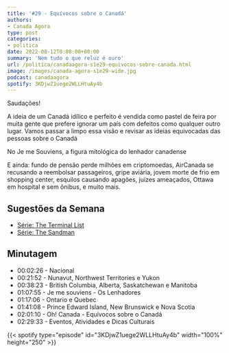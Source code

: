 ```yaml
---
title: '#29 - Equívocos sobre o Canadá'
authors:
- Canada Agora
type: post
categories:
- politica
date: 2022-08-12T0:00:00+00:00
summary: 'Nem tudo o que reluz é ouro'
url: /politica/canadaagora-s1e29-equivocos-sobre-canada.html
image: /images/canada-agora-s1e29-wide.jpg
podcast: canadaagora
spotify: 3KDjwZ1uege2WLLHtuAy4b
---
```


Saudações!

A ideia de um Canadá idílico e perfeito é vendida como pastel de feira por muita gente que prefere ignorar um país com defeitos como qualquer outro lugar. Vamos passar a limpo essa visão e revisar as ideias equivocadas das pessoas sobre o Canadá

No Je me Souviens, a figura mitológica do lenhador canadense

E ainda: fundo de pensão perde milhões em criptomoedas, AirCanada se recusando a reembolsar passageiros, gripe aviária, jovem morte de frio em shopping center, esquilos causando apagões, juízes ameaçados, Ottawa em hospital e sem ônibus, e muito mais.

## Sugestões da Semana
- [Série: The Terminal List](https://www.imdb.com/title/tt11743610/)
- [Série: The Sandman](https://www.imdb.com/title/tt1751634/)

## Minutagem

- 00:02:26 - Nacional
- 00:21:52 - Nunavut, Northwest Territories e Yukon
- 00:38:23 - British Columbia, Alberta, Saskatchewan e Manitoba
- 01:07:55 - Je me souviens - Os Lenhadores
- 01:17:06 - Ontario e Quebec
- 01:41:08 - Prince Edward Island, New Brunswick e Nova Scotia
- 02:01:10 - Oh! Canada -  Equívocos sobre o Canadá
- 02:29:33 - Eventos, Atividades e Dicas Culturais

{{< spotify type="episode" id="3KDjwZ1uege2WLLHtuAy4b" width="100%" height="250" >}}
